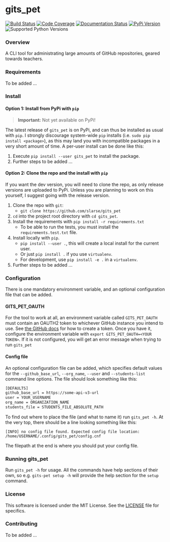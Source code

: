 # gits_pet

[![Build Status](https://travis-ci.com/slarse/gits_pet.svg?token=1VKcbDz66bMbTdt1ebsN&branch=master)](https://travis-ci.com/slarse/gits_pet)
[![Code Coverage](https://codecov.io/gh/slarse/gits_pet/branch/master/graph/badge.svg)](https://codecov.io/gh/slarse/gits_pet)
[![Documentation Status](https://readthedocs.org/projects/gits_pet/badge/?version=latest)](http://gits_pet.readthedocs.io/en/latest/?badge=latest)
[![PyPi Version](https://badge.fury.io/py/gits_pet.svg)](https://badge.fury.io/py/gits_pet)
![Supported Python Versions](https://img.shields.io/badge/python-3.5%2C%203.6%2C%203.7-blue.svg)


### Overview

A CLI tool for administrating large amounts of GitHub repositories, geared towards teachers.

### Requirements

To be added ...

### Install

#### Option 1: Install from PyPi with `pip`

> **Important:** Not yet available on PyPi!

The latest release of `gits_pet` is on PyPi, and can thus be installed as usual with `pip`.
I strongly discourage system-wide `pip` installs (i.e. `sudo pip install <package>`), as this
may land you with incompatible packages in a very short amount of time. A per-user install
can be done like this:

1. Execute `pip install --user gits_pet` to install the package.
2. Further steps to be added ...


#### Option 2: Clone the repo and the install with `pip`

If you want the dev version, you will need to clone the repo, as only release versions are uploaded
to PyPi. Unless you are planning to work on this yourself, I suggest going with the release version.

1. Clone the repo with `git`:
    - `git clone https://github.com/slarse/gits_pet`
2. `cd` into the project root directory with `cd gits_pet`.
3. Install the requirements with `pip install -r requirements.txt`
    - To be able to run the tests, you must install the `requirements.test.txt` file.
4. Install locally with `pip`.
    - `pip install --user .`, this will create a local install for the current user.
    - Or just `pip install .` if you use `virtualenv`.
    - For development, use `pip install -e .` in a `virtualenv`.
5. Further steps to be added ...


### Configuration

There is one mandatory environment variable, and an optional configuration file
that can be added.

#### GITS_PET_OAUTH

For the tool to work at all, an environment variable called `GITS_PET_OAUTH`
must contain an OAUTH2 token to whichever GitHub instance you intend to use.
See [the GitHub docs](https://help.github.com/articles/creating-a-personal-access-token-for-the-command-line/)
for how to create a token. Once you have it, configure the environment
variable with `export GITS_PET_OAUTH=<YOUR TOKEN>`. If it is not
configured, you will get an error message when trying to run `gits_pet`

#### Config file

An optional configuration file can be added, which specifies default values
for the `--github_base_url`, `--org_name`, `--user` and
`--students-list` command line options. The file should look
something like this:


```bash
[DEFAULTS]
github_base_url = https://some-api-v3-url
user = YOUR_USERNAME
org_name = ORGANIZATION_NAME
students_file = STUDENTS_FILE_ABSOLUTE_PATH
```

To find out where to place the file (and what to name it) run `gits_pet -h`.
At the very top, there should be a line looking something like this:

`[INFO] no config file found. Expected config file location: /home/USERNAME/.config/gits_pet/config.cnf`

The filepath at the end is where you should put your config file.

### Running gits_pet

Run `gits_pet -h` for usage. All the commands have help sections of their own,
so e.g. `gits-pet setup -h` will provide the help section for the `setup`
command.
   
### License

This software is licensed under the MIT License. See the [LICENSE](LICENSE) file for specifics.

### Contributing

To be added ...
